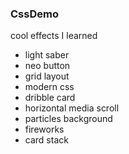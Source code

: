### CssDemo
cool effects I learned

- light saber
- neo button
- grid layout
- modern css
- dribble card
- horizontal media scroll
- particles background
- fireworks
- card stack
